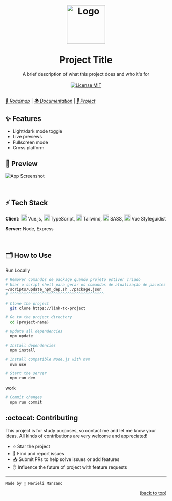 
<h1 align="center">
    <br>
    <img src="https://dev-to-uploads.s3.amazonaws.com/uploads/articles/th5xamgrr6se0x5ro4g6.png" alt="Logo" width="120">
    <br><br>
    Project Title
</h1>

<p align="center">
    A brief description of what this project does and who it's for
    <br><br>
    <a href="https://opensource.org/licenses/MIT">
        <img src="https://img.shields.io/badge/License-MIT-blue.svg" alt="License MIT">
    </a>
    <br><br>
</p>

[*🎯 Roadmap*](./ROADMAP.todo) | [*📚 Documentation*](https://linktodocumentation) | [*👀 Project*](https://linktoproject)

## ✨ Features

- Light/dark mode toggle
- Live previews
- Fullscreen mode
- Cross platform


## 📸 Preview

![App Screenshot](https://via.placeholder.com/728x500.png?text=Imagem+/+Gifs+do+Projeto)

<br>

## ⚡ Tech Stack

**Client:** <img src="https://img.icons8.com/color/48/000000/vue-js.png" width="18px"/> Vue.js, <img src="https://img.icons8.com/color/48/000000/typescript.png" width="18px"/> TypeScript, <img src="https://img.icons8.com/color/48/000000/tailwind_css.png" width="18px"/> Tailwind, <img src="https://img.icons8.com/color/48/000000/sass-avatar.png" width="18px"/> SASS, <img src="https://vue-styleguidist.github.io/assets/logo.png" width="18px"/> Vue Styleguidist

**Server:** Node, Express

<br>

## 🗂 How to Use

Run Locally
```bash
# Remover comandos de package quando projeto estiver criado
# Usar o script shell para gerar os comandos de atualização de pacotes
~/scripts/update_npm_dep.sh ./package.json
# ^^^^^^^^^^^^^^^^^^^^^^^^^^^^^^^^^^^^^^^^^

# Clone the project
  git clone https://link-to-project

# Go to the project directory
  cd {project-name}

# Update all dependencies
  npm update

# Install dependencies
  npm install

# Install compatible Node.js with nvm
  nvm use

# Start the server
  npm run dev
```

work
```bash
# Commit changes
  npm run commit
```

## :octocat: Contributing

This project is for study purposes, so contact me and let me know your ideas.
All kinds of contributions are very welcome and appreciated!

- ⭐️ Star the project
- 🐛 Find and report issues
- 📥 Submit PRs to help solve issues or add features
- ✋ Influence the future of project with feature requests

-------------------------------------
```diff
Made by 🤍 Merieli Manzano
```

<p align="right">(<a href="#top">back to top</a>)</p>
